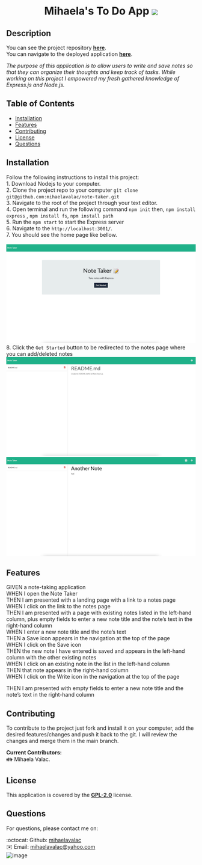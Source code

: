 
  <h1 align="center"> Mihaela's To Do App <img align="center" src="https://img.shields.io/badge/license-GPL 2.0-red"> </h1>

## Description


You can see the project repository <b>[here](https://github.com/mihaelavalac/to-do-list)</b>. <br>
You can navigate to the deployed application <b>[here](https://note-taker-mv.herokuapp.com/)</b>.


  <p><i>The purpose of this application is to allow users to write and save notes so that they can organize their thoughts and keep track of tasks. While working on this project I empowered my fresh gathered knowledge of Express.js and  Node.js.</i><p>

## Table of Contents

- [Installation](#installation)
- [Features](#features)
- [Contributing](#contributing)
- [License](#license)
- [Questions](#questions)

## Installation

Follow the following instructions to install this project: <br> 1. Download Nodejs to your computer. <br> 2. Clone the project repo to your computer `git clone git@github.com:mihaelavalac/note-taker.git` <br> 3. Navigate to the root of the project through your text editor. <br> 4. Open terminal and run the following command `npm init` then, `npm install express` , `npm install fs`, `npm install path` <br> 5. Run the `npm start` to start the Express server <br> 6. Navigate to the `http://localhost:3001/`. <br> 7. You should see the home page like bellow. <br><br> ![image](./public/img/img1.png)<br> 8. Click the `Get Started` button to be redirected to the notes page where you can add/deleted notes <br> ![image](./public/img/img2.png) <br> ![image](./public/img/img3.png)

## Features

GIVEN a note-taking application <br>
WHEN I open the Note Taker <br>
THEN I am presented with a landing page with a link to a notes page <br>
WHEN I click on the link to the notes page <br>
THEN I am presented with a page with existing notes listed in the left-hand column, plus empty fields to enter a new note title and the note’s text in the right-hand column <br>
WHEN I enter a new note title and the note’s text <br>
THEN a Save icon appears in the navigation at the top of the page <br>
WHEN I click on the Save icon <br>
THEN the new note I have entered is saved and appears in the left-hand column with the other existing notes <br>
WHEN I click on an existing note in the list in the left-hand column <br>
THEN that note appears in the right-hand column <br>
WHEN I click on the Write icon in the navigation at the top of the page <br>

THEN I am presented with empty fields to enter a new note title and the note’s text in the right-hand column
## Contributing

To contribute to the project just fork and install it on your computer, add the desired features/changes and push it back to the git. I will review the changes and merge them in the main branch. <br>

<b>Current Contributors:</b> <br>
👪 Mihaela Valac. 

## License

This application is covered by the <b>[GPL-2.0](https://opensource.org/licenses/GPL-2.0)</b> license.

## Questions

For questions, please contact me on: <br/>

:octocat: Github: [mihaelavalac](https://github.com/mihaelavalac) <br>
✉️  Email: mihaelavalac@yahoo.com<br/>
![image](https://user-images.githubusercontent.com/69922624/155404380-6569d304-c3fd-4849-843d-b0de03d9d322.png)


